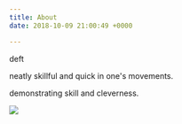 ```yaml
---
title: About
date: 2018-10-09 21:00:49 +0000

---
```

deft

neatly skillful and quick in one's movements.

demonstrating skill and cleverness.

![](/uploads/5533710.jpg)